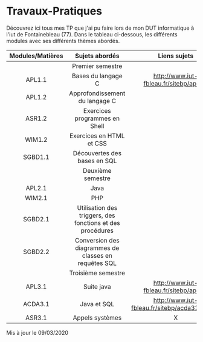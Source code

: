 # Travaux-Pratiques

Découvrez ici tous mes TP que j'ai pu faire lors de mon DUT informatique à l'iut de Fontainebleau (77). Dans le tableau ci-dessous, les différents modules avec ses différents thèmes abordés.

|Modules/Matières | Sujets abordés                    | Liens sujets                      |
|:-:              |:-:                                |:-:                                |
|                 |Premier semestre                   |                                   |
| APL1.1          | Bases du langage C                | http://www.iut-fbleau.fr/sitebp/apl11/ |
| APL1.2          | Approfondissement du langage C    |
| ASR1.2          | Exercices programmes en Shell     |                   
| WIM1.2          | Exercices en HTML et CSS          |  
| SGBD1.1         | Découvertes des bases en SQL      |  
|                 |Deuxième semestre                  |
| APL2.1          | Java                              |  
| WIM2.1          | PHP                               | 
| SGBD2.1         | Utilisation des triggers, des fonctions et des procédures |  
| SGBD2.2         | Conversion des diagrammes de classes en requêtes SQL |
|                 |Troisième semestre                 |                                   |
| APL3.1          | Suite java | http://www.iut-fbleau.fr/sitebp/apl31/ |
| ACDA3.1         | Java et SQL | http://www.iut-fbleau.fr/sitebp/acda31/bases/ |
| ASR3.1          | Appels systèmes | X |



Mis à jour le 09/03/2020
